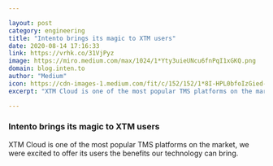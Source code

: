 ```yaml
---

layout: post
category: engineering
title: "Intento brings its magic to XTM users"
date: 2020-08-14 17:16:33
link: https://vrhk.co/31VjPyz
image: https://miro.medium.com/max/1024/1*Yty3uieUNcu6fnPqI1xGKQ.png
domain: blog.inten.to
author: "Medium"
icon: https://cdn-images-1.medium.com/fit/c/152/152/1*8I-HPL0bfoIzGied-dzOvA.png
excerpt: "XTM Cloud is one of the most popular TMS platforms on the market, we were excited to offer its users the benefits our technology can bring."

---
```


### Intento brings its magic to XTM users

XTM Cloud is one of the most popular TMS platforms on the market, we were excited to offer its users the benefits our technology can bring.